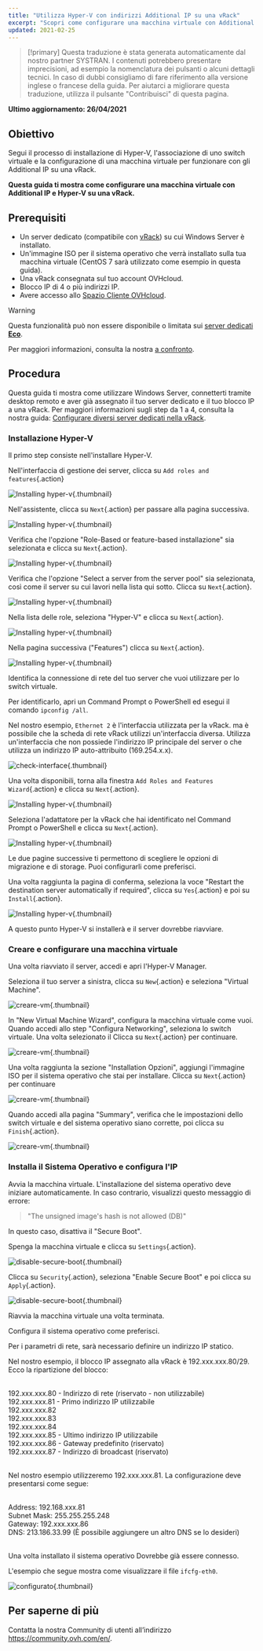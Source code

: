 ```yaml
---
title: "Utilizza Hyper-V con indirizzi Additional IP su una vRack"
excerpt: "Scopri come configurare una macchina virtuale con Additional IP e Hyper-V su una vRack"
updated: 2021-02-25
---
```


> [!primary]
> Questa traduzione è stata generata automaticamente dal nostro partner SYSTRAN. I contenuti potrebbero presentare imprecisioni, ad esempio la nomenclatura dei pulsanti o alcuni dettagli tecnici. In caso di dubbi consigliamo di fare riferimento alla versione inglese o francese della guida. Per aiutarci a migliorare questa traduzione, utilizza il pulsante "Contribuisci" di questa pagina.
>

**Ultimo aggiornamento: 26/04/2021**

## Obiettivo

Segui il processo di installazione di Hyper-V, l'associazione di uno switch virtuale e la configurazione di una macchina virtuale per funzionare con gli Additional IP su una vRack.

**Questa guida ti mostra come configurare una macchina virtuale con Additional IP e Hyper-V su una vRack.**

## Prerequisiti

- Un server dedicato (compatibile con [vRack](https://www.ovh.it/soluzioni/vrack/)) su cui Windows Server è installato.
- Un'immagine ISO per il sistema operativo che verrà installato sulla tua macchina virtuale (CentOS 7 sarà utilizzato come esempio in questa guida).
- Una vRack consegnata sul tuo account OVHcloud.
- Blocco IP di 4 o più indirizzi IP.
- Avere accesso allo [Spazio Cliente OVHcloud](https://www.ovh.com/auth/?action=gotomanager&from=https://www.ovh.it/&ovhSubsidiary=it).

> [!warning]
> Questa funzionalità può non essere disponibile o limitata sui [server dedicati **Eco**](https://eco.ovhcloud.com/it/about/).
>
> Per maggiori informazioni, consulta la nostra [a confronto](https://eco.ovhcloud.com/it/compare/).

## Procedura

Questa guida ti mostra come utilizzare Windows Server, connetterti tramite desktop remoto e aver già assegnato il tuo server dedicato e il tuo blocco IP a una vRack. Per maggiori informazioni sugli step da 1 a 4, consulta la nostra guida: [Configurare diversi server dedicati nella vRack](/pages/bare_metal_cloud/dedicated_servers/vrack_configuring_on_dedicated_server).

### Installazione Hyper-V

Il primo step consiste nell'installare Hyper-V.

Nell'interfaccia di gestione dei server, clicca su `Add roles and features`{.action}

![Installing hyper-v](images/add-roles-features.png){.thumbnail}

Nell'assistente, clicca su `Next`{.action} per passare alla pagina successiva.

![Installing hyper-v](images/add-roles-features-2.png){.thumbnail}

Verifica che l'opzione "Role-Based or feature-based installazione" sia selezionata e clicca su `Next`{.action}.

![Installing hyper-v](images/add-roles-features-3.png){.thumbnail}

Verifica che l'opzione "Select a server from the server pool" sia selezionata, così come il server su cui lavori nella lista qui sotto. Clicca su `Next`{.action}.

![Installing hyper-v](images/add-roles-features-4.png){.thumbnail}

Nella lista delle role, seleziona "Hyper-V" e clicca su `Next`{.action}.

![Installing hyper-v](images/add-roles-features-5.png){.thumbnail}

Nella pagina successiva ("Features") clicca su `Next`{.action}.

![Installing hyper-v](images/add-roles-features-9.png){.thumbnail}

Identifica la connessione di rete del tuo server che vuoi utilizzare per lo switch virtuale.

Per identificarlo, apri un Command Prompt o PowerShell ed esegui il comando `ipconfig /all`.

Nel nostro esempio, `Ethernet 2` è l'interfaccia utilizzata per la vRack. ma è possibile che la scheda di rete vRack utilizzi un'interfaccia diversa. Utilizza un'interfaccia che non possiede l'indirizzo IP principale del server o che utilizza un indirizzo IP auto-attribuito (169.254.x.x).

![check-interface](images/ipconfig.png){.thumbnail}

Una volta disponibili, torna alla finestra `Add Roles and Features Wizard`{.action} e clicca su `Next`{.action}.

![Installing hyper-v](images/add-roles-features-6.png){.thumbnail}

Seleziona l'adattatore per la vRack che hai identificato nel Command Prompt o PowerShell e clicca su `Next`{.action}.

![Installing hyper-v](images/add-roles-features-7.png){.thumbnail}

Le due pagine successive ti permettono di scegliere le opzioni di migrazione e di storage. Puoi configurarli come preferisci.

Una volta raggiunta la pagina di conferma, seleziona la voce "Restart the destination server automatically if required", clicca su `Yes`{.action} e poi su `Install`{.action}.

![Installing hyper-v](images/add-roles-features-8.png){.thumbnail}

A questo punto Hyper-V si installerà e il server dovrebbe riavviare.

### Creare e configurare una macchina virtuale

Una volta riavviato il server, accedi e apri l'Hyper-V Manager.

Seleziona il tuo server a sinistra, clicca su `New`{.action} e seleziona "Virtual Machine".

![creare-vm](images/create-vm.png){.thumbnail}

In "New Virtual Machine Wizard", configura la macchina virtuale come vuoi. Quando accedi allo step "Configura Networking", seleziona lo switch virtuale. Una volta selezionato il Clicca su `Next`{.action} per continuare.

![creare-vm](images/create-vm-2.png){.thumbnail}

Una volta raggiunta la sezione "Installation Opzioni", aggiungi l'immagine ISO per il sistema operativo che stai per installare. Clicca su `Next`{.action} per continuare

![creare-vm](images/create-vm-3.png){.thumbnail}

Quando accedi alla pagina "Summary", verifica che le impostazioni dello switch virtuale e del sistema operativo siano corrette, poi clicca su `Finish`{.action}.

![creare-vm](images/create-vm-4.png){.thumbnail}

### Installa il Sistema Operativo e configura l'IP

Avvia la macchina virtuale. L'installazione del sistema operativo deve iniziare automaticamente. In caso contrario, visualizzi questo messaggio di errore:

> "The unsigned image's hash is not allowed (DB)"

In questo caso, disattiva il "Secure Boot".

Spenga la macchina virtuale e clicca su `Settings`{.action}.

![disable-secure-boot](images/disable-secure-boot.png){.thumbnail}

Clicca su `Security`{.action}, seleziona "Enable Secure Boot" e poi clicca su `Apply`{.action}.

![disable-secure-boot](images/disable-secure-boot-2.png){.thumbnail}

Riavvia la macchina virtuale una volta terminata.

Configura il sistema operativo come preferisci.

Per i parametri di rete, sarà necessario definire un indirizzo IP statico.

Nel nostro esempio, il blocco IP assegnato alla vRack è 192.xxx.xxx.80/29. Ecco la ripartizione del blocco:

<br>
192.xxx.xxx.80 - Indirizzo di rete (riservato - non utilizzabile)<br>
192.xxx.xxx.81 - Primo indirizzo IP utilizzabile<br>
192.xxx.xxx.82<br>
192.xxx.xxx.83<br>
192.xxx.xxx.84<br>
192.xxx.xxx.85 - Ultimo indirizzo IP utilizzabile<br>
192.xxx.xxx.86 - Gateway predefinito (riservato)<br>
192.xxx.xxx.87 - Indirizzo di broadcast (riservato)<br>
<br>

Nel nostro esempio utilizzeremo 192.xxx.xxx.81. La configurazione deve presentarsi come segue:

<br>
Address: 192.168.xxx.81<br>
Subnet Mask: 255.255.255.248<br>
Gateway: 192.xxx.xxx.86<br>
DNS: 213.186.33.99 (È possibile aggiungere un altro DNS se lo desideri)<br>
<br>

Una volta installato il sistema operativo Dovrebbe già essere connesso.

L'esempio che segue mostra come visualizzare il file `ifcfg-eth0`.

![configurato](images/configured.png){.thumbnail}

## Per saperne di più

Contatta la nostra Community di utenti all’indirizzo <https://community.ovh.com/en/>.
